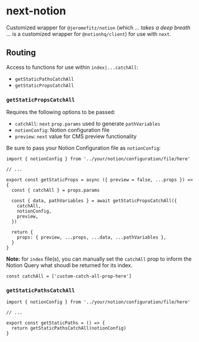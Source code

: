 # next-notion

Customized wrapper for `@jeromefitz/notion` (which ... _takes a deep breath_ ... is a customized wrapper for `@notionhq/client`) for use with `next`.

## Routing

Access to functions for use within `index|...catchAll`:

- `getStaticPathsCatchAll`
- `getStaticPropsCatchAll`

### `getStaticPropsCatchAll`

Requires the following options to be passed:

- `catchAll`: `next` `prop.params` used to generate `pathVariables`
- `notionConfig`: Notion configuration file
- `preview`: `next` value for CMS preview functionality

Be sure to pass your Notion Configuration file as `notionConfig`:

```tsx
import { notionConfig } from '../your/notion/configuration/file/here'

// ...

export const getStaticProps = async ({ preview = false, ...props }) => {
  const { catchAll } = props.params

  const { data, pathVariables } = await getStaticPropsCatchAll({
    catchAll,
    notionConfig,
    preview,
  })

  return {
    props: { preview, ...props, ...data, ...pathVariables },
  }
}
```

**Note:** for `index` file(s), you can manually set the `catchAll` prop to inform the Notion Query what shoudl be returned for its index.

```tsx
const catchAll = ['custom-catch-all-prop-here']
```

### `getStaticPathsCatchAll`

```tsx
import { notionConfig } from '../your/notion/configuration/file/here'

// ...

export const getStaticPaths = () => {
  return getStaticPathsCatchAll(notionConfig)
}
```
